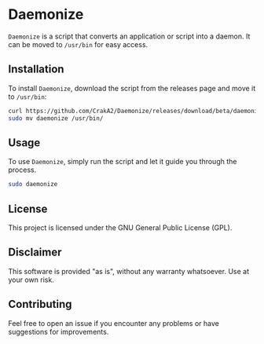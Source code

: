 # Daemonize

`Daemonize` is a script that converts an application or script into a daemon. It can be moved to `/usr/bin` for easy access.

## Installation

To install `Daemonize`, download the script from the releases page and move it to `/usr/bin`:

```sh
curl https://github.com/CrakA2/Daemonize/releases/download/beta/daemonize -O daemonize
sudo mv daemonize /usr/bin/
```

## Usage

To use `Daemonize`, simply run the script and let it guide you through the process.

```sh
sudo daemonize 
```

## License

This project is licensed under the GNU General Public License (GPL).

## Disclaimer

This software is provided "as is", without any warranty whatsoever. Use at your own risk.

## Contributing

Feel free to open an issue if you encounter any problems or have suggestions for improvements.
